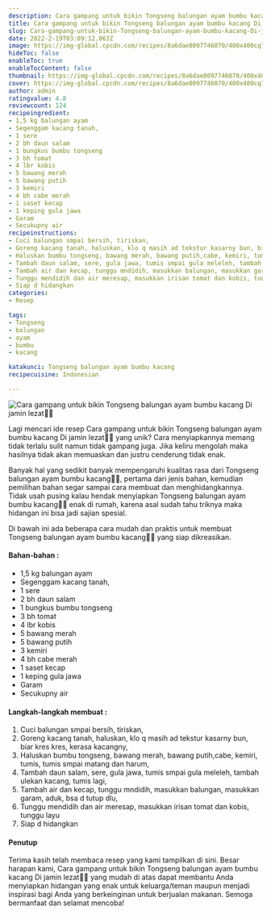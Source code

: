 ```yaml
---
description: Cara gampang untuk bikin Tongseng balungan ayam bumbu kacang Di jamin lezat"
title: Cara gampang untuk bikin Tongseng balungan ayam bumbu kacang Di jamin lezat
slug: Cara-gampang-untuk-bikin-Tongseng-balungan-ayam-bumbu-kacang-Di-jamin-lezat
date: 2022-2-19T03:09:12.063Z
image: https://img-global.cpcdn.com/recipes/8a6dae8097746070/400x400cq70/photo.jpg
hideToc: false
enableToc: true
enableTocContent: false
thumbnail: https://img-global.cpcdn.com/recipes/8a6dae8097746070/400x400cq70/photo.jpg
cover: https://img-global.cpcdn.com/recipes/8a6dae8097746070/400x400cq70/photo.jpg
author: admin
ratingvalue: 4.8
reviewcount: 124
recipeingredient:
- 1,5 kg balungan ayam
- Segenggam kacang tanah,
- 1 sere
- 2 bh daun salam
- 1 bungkus bumbu tongseng
- 3 bh tomat
- 4 lbr kobis
- 5 bawang merah
- 5 bawang putih
- 3 kemiri
- 4 bh cabe merah
- 1 saset kecap
- 1 keping gula jawa
- Garam
- Secukupny air
recipeinstructions:
- Cuci balungan smpai bersih, tiriskan,
- Goreng kacang tanah, haluskan, klo q masih ad tekstur kasarny bun, biar kres kres, kerasa kacangny,
- Haluskan bumbu tongseng, bawang merah, bawang putih,cabe, kemiri, tumis, tumis smpai matang dan harum,
- Tambah daun salam, sere, gula jawa, tumis smpai gula meleleh, tambah ulekan kacang, tumis lagi,
- Tambah air dan kecap, tunggu mndidih, masukkan balungan, masukkan garam, aduk, bsa d tutup dlu,
- Tunggu mendidih dan air meresap, masukkan irisan tomat dan kobis, tunggu layu
- Siap d hidangkan
categories:
- Resep

tags:
- Tongseng
- balungan
- ayam
- bumbu
- kacang

katakunci: Tongseng balungan ayam bumbu kacang
recipecuisine: Indonesian

---
```


![Cara gampang untuk bikin Tongseng balungan ayam bumbu kacang Di jamin lezat👩‍🍳](https://img-global.cpcdn.com/recipes/8a6dae8097746070/400x400cq70/photo.jpg)

Lagi mencari ide resep Cara gampang untuk bikin Tongseng balungan ayam bumbu kacang Di jamin lezat👩‍🍳 yang unik? Cara menyiapkannya memang tidak terlalu sulit namun tidak gampang juga. Jika keliru mengolah maka hasilnya tidak akan memuaskan dan justru cenderung tidak enak.

Banyak hal yang sedikit banyak mempengaruhi kualitas rasa dari Tongseng balungan ayam bumbu kacang👩‍🍳, pertama dari jenis bahan, kemudian pemilihan bahan segar sampai cara membuat dan menghidangkannya. Tidak usah pusing kalau hendak menyiapkan Tongseng balungan ayam bumbu kacang👩‍🍳 enak di rumah, karena asal sudah tahu triknya maka hidangan ini bisa jadi sajian spesial.

Di bawah ini ada beberapa cara mudah dan praktis untuk membuat Tongseng balungan ayam bumbu kacang👩‍🍳 yang siap dikreasikan.

<!--inarticleads1-->

#### Bahan-bahan :

- 1,5 kg balungan ayam
- Segenggam kacang tanah,
- 1 sere
- 2 bh daun salam
- 1 bungkus bumbu tongseng
- 3 bh tomat
- 4 lbr kobis
- 5 bawang merah
- 5 bawang putih
- 3 kemiri
- 4 bh cabe merah
- 1 saset kecap
- 1 keping gula jawa
- Garam
- Secukupny air

<!--inarticleads2-->

#### Langkah-langkah membuat :

1. Cuci balungan smpai bersih, tiriskan,
1. Goreng kacang tanah, haluskan, klo q masih ad tekstur kasarny bun, biar kres kres, kerasa kacangny,
1. Haluskan bumbu tongseng, bawang merah, bawang putih,cabe, kemiri, tumis, tumis smpai matang dan harum,
1. Tambah daun salam, sere, gula jawa, tumis smpai gula meleleh, tambah ulekan kacang, tumis lagi,
1. Tambah air dan kecap, tunggu mndidih, masukkan balungan, masukkan garam, aduk, bsa d tutup dlu,
1. Tunggu mendidih dan air meresap, masukkan irisan tomat dan kobis, tunggu layu
1. Siap d hidangkan

#### Penutup

Terima kasih telah membaca resep yang kami tampilkan di sini. Besar harapan kami, Cara gampang untuk bikin Tongseng balungan ayam bumbu kacang Di jamin lezat👩‍🍳 yang mudah di atas dapat membantu Anda menyiapkan hidangan yang enak untuk keluarga/teman maupun menjadi inspirasi bagi Anda yang berkeinginan untuk berjualan makanan. Semoga bermanfaat dan selamat mencoba!